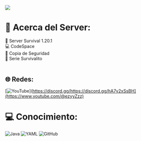 [![](https://visitcount.itsvg.in/api?id=GameBlaze&icon=0&color=0)](https://visitcount.itsvg.in)
---

# 💫 Acerca del Server:
🍙 Server Survival 1.20.1<br>💻 CodeSpace<br>🔐 Copia de Seguridad<br>🚨 Serie Survivalito<br><br>


## 🌐 Redes:
[![YouTube](https://img.shields.io/badge/Discord-%237289DA.svg?logo=discord&logoColor=white)](https://discord.gg/https://discord.gg/hA7y2xSsBH](https://www.youtube.com/@ezyyZzz) 

# 💻 Conocimiento:
![Java](https://img.shields.io/badge/java-%23ED8B00.svg?style=for-the-badge&logo=openjdk&logoColor=white) ![YAML](https://img.shields.io/badge/yaml-%23ffffff.svg?style=for-the-badge&logo=yaml&logoColor=151515) ![GitHub](https://img.shields.io/badge/github-%23121011.svg?style=for-the-badge&logo=github&logoColor=white)

  
<!-- Proudly created with GPRM ( https://gprm.itsvg.in ) -->
